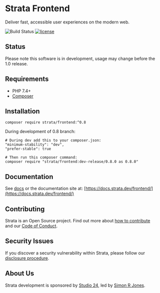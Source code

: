 # Strata Frontend

Deliver fast, accessible user experiences on the modern web.

![Build Status](https://github.com/strata/frontend/workflows/PHP%20tests/badge.svg) 
[![license][license-badge]][LICENSE]

## Status
Please note this software is in development, usage may change before the 1.0 release.

## Requirements

* PHP 7.4+
* [Composer](https://getcomposer.org/)

## Installation

```
composer require strata/frontend:^0.8
```

During development of 0.8 branch:

```
# During dev add this to your composer.json:
"minimum-stability": "dev",
"prefer-stable": true

# Then run this composer command:
composer require "strata/frontend:dev-release/0.8.0 as 0.8.0"
```

## Documentation

See [docs](docs/README.md) or the documentation site at: [https://docs.strata.dev/frontend/](https://docs.strata.dev/frontend/)

## Contributing

Strata is an Open Source project. Find out more about [how to contribute](CONTRIBUTING.md) and our 
[Code of Conduct](CODE_OF_CONDUCT.md).

## Security Issues

If you discover a security vulnerability within Strata, please follow our [disclosure procedure](SECURITY.md).

## About Us

Strata development is sponsored by [Studio 24](https://www.studio24.net/), led by 
[Simon R Jones](https://github.com/simonrjones/).

[CHANGELOG]: ./CHANGELOG.md
[LICENSE]: ./LICENSE
[license-badge]: https://img.shields.io/badge/license-MIT-blue.svg
